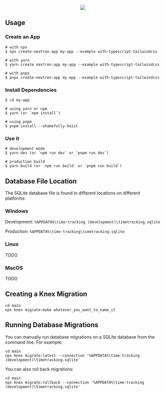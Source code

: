 <p align="center"><img src="https://i.imgur.com/a9QWW0v.png"></p>

## Usage

### Create an App

```
# with npx
$ npx create-nextron-app my-app --example with-typescript-tailwindcss

# with yarn
$ yarn create nextron-app my-app --example with-typescript-tailwindcss

# with pnpx
$ pnpx create-nextron-app my-app --example with-typescript-tailwindcss
```

### Install Dependencies

```
$ cd my-app

# using yarn or npm
$ yarn (or `npm install`)

# using pnpm
$ pnpm install --shamefully-hoist
```

### Use it

```
# development mode
$ yarn dev (or `npm run dev` or `pnpm run dev`)

# production build
$ yarn build (or `npm run build` or `pnpm run build`)
```

## Database File Location

The SQLite database file is found in different locations on different platforms:

### Windows

Development: `%APPDATA%\time-tracking (development)\timetracking.sqlite`  

Production: `%APPDATA%\time-tracking\timetracking.sqlite`

### Linux

TODO

### MacOS

TODO

## Creating a Knex Migration

```
cd main
npx knex migrate:make whatever_you_want_to_name_it
```

## Running Database Migrations

You can manually run database migrations on a SQLite database from the command line. For example:

```
cd main
npx knex migrate:latest --connection '%APPDATA%\time-tracking (development)\timetracking.sqlite' 
```

You can also roll back migrations:

```
cd main
npx knex migrate:rollback --connection '%APPDATA%\time-tracking (development)\timetracking.sqlite' 
```
